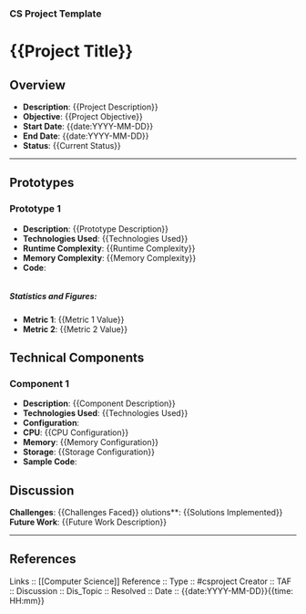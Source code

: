 ### CS Project Template

# {{Project Title}}

## Overview
- **Description**: {{Project Description}}
- **Objective**: {{Project Objective}}
- **Start Date**: {{date:YYYY-MM-DD}}
- **End Date**: {{date:YYYY-MM-DD}}
- **Status**: {{Current Status}}

---

## Prototypes

### Prototype 1
- **Description**: {{Prototype Description}}
- **Technologies Used**: {{Technologies Used}}
- **Runtime Complexity**: {{Runtime Complexity}}
- **Memory Complexity**: {{Memory Complexity}}
- **Code**:
```
```
##### **Statistics and Figures**: 
- **Metric 1**: {{Metric 1 Value}} 
- **Metric 2**: {{Metric 2 Value}}

## Technical Components

### Component 1

- **Description**: {{Component Description}} 
- **Technologies Used**:  {{Technologies Used}} 
- **Configuration**: 
- **CPU**: {{CPU Configuration}} 
- **Memory**: {{Memory Configuration}} 
- **Storage**: {{Storage Configuration}} 
- **Sample Code**:

## Discussion

**Challenges**: {{Challenges Faced}} 
olutions**: {{Solutions Implemented}} 
**Future Work**: {{Future Work Description}}

---
## References

Links :: [[Computer Science]]
Reference ::
Type :: #csproject
Creator ::
TAF ::
Discussion ::
Dis_Topic :: 
Resolved ::
Date :: {{date:YYYY-MM-DD}}{{time: HH:mm}}